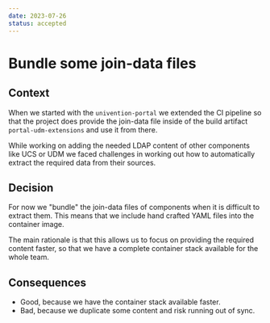 ```yaml
---
date: 2023-07-26
status: accepted
---
```


# Bundle some join-data files


## Context

When we started with the `univention-portal` we extended the CI pipeline so that
the project does provide the join-data file inside of the build artifact
`portal-udm-extensions` and use it from there.

While working on adding the needed LDAP content of other components like UCS or
UDM we faced challenges in working out how to automatically extract the required
data from their sources.


## Decision

For now we "bundle" the join-data files of components when it is difficult to
extract them. This means that we include hand crafted YAML files into the
container image.

The main rationale is that this allows us to focus on providing the required
content faster, so that we have a complete container stack available for the
whole team.


## Consequences

- Good, because we have the container stack available faster.
- Bad, because we duplicate some content and risk running out of sync.
